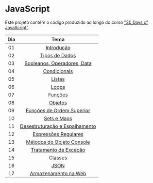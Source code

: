 # JavaScript

Este projeto contém o código produzido ao longo do curso ["30 Days of JavaScript"](https://github.com/Asabeneh/30-Days-Of-JavaScript).

| Dia | Tema |
| :-: | :--: |
| 01 | [Introdução](/Day01/) |
| 02 | [Tipos de Dados](/Day02/) |
| 03 | [Booleanos, Operadores, Data](/Day03/) |
| 04 | [Condicionais](/Day04/) |
| 05 | [Listas](/Day05/) |
| 06 | [Loops](/Day06/) |
| 07 | [Funções](/Day07/) |
| 08 | [Objetos](/Day08/) |
| 09 | [Funções de Ordem Superior](/Day09/) |
| 10 | [Sets e Maps](/Day10/) |
| 11 | [Desestruturação e Espalhamento](/Day11/) |
| 12 | [Expressões Regulares](/Day12/) |
| 13 | [Métodos do Objeto Console](/Day13/) |
| 14 | [Tratamento de Exceção](/Day14/) |
| 15 | [Classes](/Day15/) |
| 16 | [JSON](/Day16/) |
| 17 | [Armazenamento na Web](/Day17/) |

